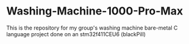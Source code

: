 # Washing-Machine-1000-Pro-Max
This is the repository for my group's washing machine bare-metal C language project done on an stm32f411CEU6 (blackPill)

